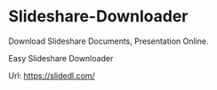 # Slideshare-Downloader
Download Slideshare Documents, Presentation Online.

Easy Slideshare Downloader

Url: https://slidedl.com/
